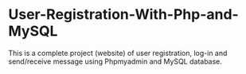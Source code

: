 # User-Registration-With-Php-and-MySQL
This is a complete project (website) of user registration, log-in and send/receive message using Phpmyadmin and MySQL database.
